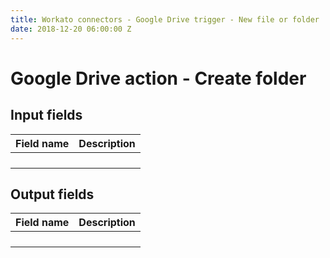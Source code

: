 ```yaml
---
title: Workato connectors - Google Drive trigger - New file or folder
date: 2018-12-20 06:00:00 Z
---
```


# Google Drive action - Create folder


## Input fields

| Field name | Description |
|---|---|
|  |  |
|  |  |
|  |  |
|  |  |

## Output fields

| Field name | Description |
|---|---|
|  |  |
|  |  |
|  |  |
|  |  |
